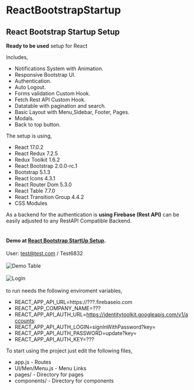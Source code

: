 # ReactBootstrapStartup
## React Bootstrap Startup Setup

**Ready to be used** setup for React

Includes,

- Notifications System with Animation.
- Responsive Bootstrap UI.
- Authentication.
- Auto Logout.
- Forms validation Custom Hook.
- Fetch Rest API Custom Hook.
- Datatable with pagination and search.
- Basic Layout with Menu,Sidebar, Footer, Pages.
- Modals.
- Back to top button.

The setup is using,

- React 17.0.2
- React Redux 7.2.5
- Redux Toolkit 1.6.2
- React Bootstrap 2.0.0-rc.1
- Bootstrap 5.1.3
- React Icons 4.3.1
- React Router Dom 5.3.0
- React Table 7.7.0
- React Transition Group 4.4.2
- CSS Modules

As a backend for the authentication is **using Firebase (Rest API)**
can be easily adjusted to any RestAPI Compatible Backend.
 <br/>
 <br/>
#### Demo at [React Bootstrap StartUp Setup](https://demobootstrap-2e9aa.web.app).
User: test@test.com / Test6832
 <br/>
 <br/>
![Demo Table](https://mhdemoassets.s3.us-west-2.amazonaws.com/reactbootstrap01.png)
 <br/>
 <br/>
![Login](https://mhdemoassets.s3.us-west-2.amazonaws.com/reactbootstrap02.png)
 <br/>
 <br/>
to run needs the following enviroment variables,
  
- REACT_APP_API_URL=https://???.firebaseio.com
- REACT_APP_COMPANY_NAME=???
- REACT_APP_API_AUTH_URL=https://identitytoolkit.googleapis.com/v1/accounts:
- REACT_APP_API_AUTH_LOGIN=signInWithPassword?key=
- REACT_APP_API_AUTH_PASSWORD=update?key=
- REACT_APP_API_AUTH_KEY=???	

To start using the project just edit the following files,

- app.js - Routes
- UI/Men/Menu.js - Menu Links
- pages/ - Directory for pages
- components/ - Directory for components


